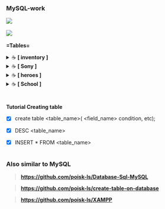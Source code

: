 
### MySQL-work


<p><img src="https://img.shields.io/badge/MySQL-005C84?style=for-the-badge&logo=mysql&logoColor=white"</p>

<p><img src="https://img.shields.io/badge/Database-CF96FD?style=for-the-badge&logo=Database&logoColor=393665"</p>

**=Tables=**
<details>
    <summary>&#9749 <b>[ inventory ]</b></summary><br/>

<p><img src="https://github.com/poisk-ls/MySQL-work/blob/master/assets/table%20%5Binventory%5D/inventory%201.jpg" width="90%"/><img src="https://github.com/poisk-ls/MySQL-work/blob/master/assets/table%20%5Binventory%5D/inventory%202.jpg" width="90%"/></p>

</details>

<details>
    <summary>&#9749 <b>[ Sony ]</b></summary><br/>
<p><img src="https://github.com/poisk-ls/MySQL-work/blob/master/assets/table%20%5BSony%5D/Sony%201.jpg" width="90%"/><img src="https://github.com/poisk-ls/MySQL-work/blob/master/assets/table%20%5BSony%5D/Sony%202.jpg" width="90%"/></p>

</details>

<details>
    <summary>&#9749 <b>[ heroes ]</b></summary><br/>

<p><img src="https://github.com/poisk-ls/MySQL-work/blob/master/assets/table%20%5Bheroes%5D/heroes%201.jpg" width="90%"/><img src="https://github.com/poisk-ls/MySQL-work/blob/master/assets/table%20%5Bheroes%5D/heroes%202.jpg" width="90%"/></p>

</details>

<details>
    <summary>&#9749 <b>[ School ]</b></summary><br/>

<p><img src="https://github.com/poisk-ls/MySQL-work/blob/master/assets/database%20%5B%20School%20%5D/School%201.jpg" width="90%"/><img src="https://github.com/poisk-ls/MySQL-work/blob/master/assets/database%20%5B%20School%20%5D/School%202.jpg" width="90%"/></p> <p><img src="https://github.com/poisk-ls/MySQL-work/blob/master/assets/database%20%5B%20School%20%5D/School%203.jpg" width="90%"/></p>

</details>


#


**Tutorial Creating table**
- [x] create table <table_name>( <field_name> <data type> condition, etc);
- [x] DESC <table_name>
- [x] INSERT * FROM <table_name>



#
### Also similar to MySQL 

>**https://github.com/poisk-ls/Database-Sql-MySQL**

>**https://github.com/poisk-ls/create-table-on-database**

>**https://github.com/poisk-ls/XAMPP**
